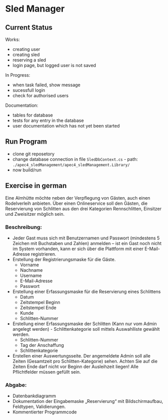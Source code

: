 # Sled Manager

## Current Status

Works: 
- creating user
- creating sled
- reserving a sled
- login page, but logged user is not saved

In Progress:
- when task failed, show message
- sucessfull login
- check for authorised users 

Documentation:
- tables for database 
- tests for any entry in the database
- user documentation which has not yet been started

## Run Program

- clone git reposetory
- change database connection in file `SledDbContext.cs` - path: `./apec4_sledManagement/apec4_sledManagement.Library/`
- now build/run

## Exercise in german

Eine Almhütte möchte neben der Verpflegung von Gästen, auch einen Rodelverleih anbieten. Über einen Onlineservice soll den Gästen, die Reservierung von Schlitten aus den drei Kategorien Rennschlitten, Einsitzer und Zweisitzer möglich sein. 

### Beschreibung:
- Jeder Gast muss sich mit Benutzernamen und Passwort (mindestens 5 Zeichen mit Buchstaben und Zahlen) anmelden – ist ein Gast noch nicht im System vorhanden, kann er sich über die Plattform mit einer E-Mail-Adresse registrieren. 
- Erstellung der Registrierungsmaske für die Gäste. 
    - Vorname 
    - Nachname 
    - Username 
    - E-Mail-Adresse 
    - Passwort 
- Erstellung einer Erfassungsmaske für die Reservierung eines Schlittens 
    - Datum 
    - Zeitstempel Beginn 
    - Zeitstempel Ende 
    - Kunde 
    - Schlitten-Nummer 
- Erstellung einer Erfassungsmaske der Schlitten (Kann nur vom Admin angelegt werden) - Schlittenkategorie soll mittels Auswahlliste gewählt werden. 
    - Schlitten-Nummer 
    - Tag der Anschaffung 
    - Schlittenkategorie 
- Erstellen einer Auswertungsseite. Der angemeldete Admin soll alle Zeiten (Gesamtzeit pro Schlitten-Kategorie) sehen. Achten Sie auf die Zeiten Ende darf nicht vor Beginn der Ausleihzeit liegen! Alle Pflichtfelder müssen gefüllt sein. 

### Abgabe: 
- Datenbankdiagramm 
- Dokumentation der Eingabemaske „Reservierung“ mit Bildschirmaufbau, Feldtypen, Validierungen. 
- Kommentierter Programmcode 